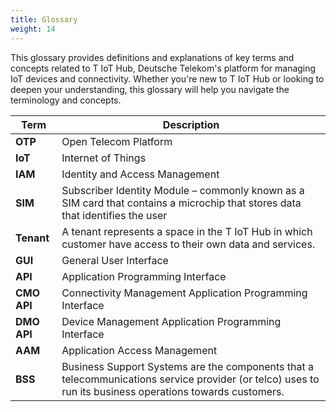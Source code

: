 ```yaml
---
title: Glossary
weight: 14
---
```

This glossary provides definitions and explanations of key terms and concepts related to T IoT Hub, Deutsche Telekom's platform for managing IoT devices and connectivity. Whether you're new to T IoT Hub or looking to deepen your understanding, this glossary will help you navigate the terminology and concepts. 

| Term        | Description                                                                                                                                              |
| ----------- | -------------------------------------------------------------------------------------------------------------------------------------------------------- |
| **OTP**     | Open Telecom Platform                                                                                                                                    |
| **IoT**     | Internet of Things                                                                                                                                       |
| **IAM**     | Identity and Access Management                                                                                                                           |
| **SIM**     | Subscriber Identity Module – commonly known as a SIM card that contains a microchip that stores data that identifies the user                            |
| **Tenant**  | A tenant represents a space in the T IoT Hub in which customer have access to their own data and services.                                               |
| **GUI**     | General User Interface                                                                                                                                   |
| **API**     | Application Programming Interface                                                                                                                        |
| **CMO API** | Connectivity Management Application Programming Interface                                                                                                |
| **DMO API** | Device Management Application Programming Interface                                                                                                      |
| **AAM**     | Application Access Management                                                                                                                            |
| **BSS**     | Business Support Systems are the components that a telecommunications service provider (or telco) uses to run its business operations towards customers. |

 

